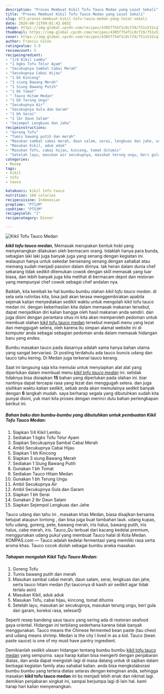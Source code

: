 ```yaml
---
description: "Proses Membuat Kikil Tofu Tauco Medan yang Lezat Sekali"
title: "Proses Membuat Kikil Tofu Tauco Medan yang Lezat Sekali"
slug: 673-proses-membuat-kikil-tofu-tauco-medan-yang-lezat-sekali
date: 2020-08-21T09:01:43.665Z
image: https://img-global.cpcdn.com/recipes/4305f754f1c0cf29/751x532cq70/kikil-tofu-tauco-medan-foto-resep-utama.jpg
thumbnail: https://img-global.cpcdn.com/recipes/4305f754f1c0cf29/751x532cq70/kikil-tofu-tauco-medan-foto-resep-utama.jpg
cover: https://img-global.cpcdn.com/recipes/4305f754f1c0cf29/751x532cq70/kikil-tofu-tauco-medan-foto-resep-utama.jpg
author: Francis Colon
ratingvalue: 3.9
reviewcount: 5
recipeingredient:
- "1/4 Kikil Lembu"
- "1 bgks Tofu Telur Ayam"
- "Secukupnya Sambal Cabai Merah"
- "Secukupnya Cabai Hijau"
- "1 bh Kincong"
- "3 siung Bawang Merah"
- "1 Siung Bawang Putih"
- "1 bh Tomat"
- " Tauco Hitam Medan"
- "1 bh Terung Ungu"
- "Secukupnya Air"
- "Secukupnya Gula dan Garam"
- "1 bh Serai"
- "2 lbr Daun Salam"
- "Sejempol Lengkuas dan Jahe"
recipeinstructions:
- "Goreng Tofu"
- "Tumis bawang putih dan merah"
- "Masukan sambal cabai merah, daun salam, serai, lengkuas dan jahe, serta tauco hitam medan (fyi tauconya di kasih air sedikit agar tidak terlalu asin)"
- "Masukan Kikil, aduk aduk"
- "Masukan Tofu, cabai hijau, kincong, tomat ditumis"
- "Setelah layu, masukan air secukupnya, masukan terung ungu, beri gula dan garam, koreksi rasa, selesai😍"
categories:
- Resep
tags:
- kikil
- tofu
- tauco

katakunci: kikil tofu tauco 
nutrition: 160 calories
recipecuisine: Indonesian
preptime: "PT12M"
cooktime: "PT53M"
recipeyield: "1"
recipecategory: Dinner

---
```



![Kikil Tofu Tauco Medan](https://img-global.cpcdn.com/recipes/4305f754f1c0cf29/751x532cq70/kikil-tofu-tauco-medan-foto-resep-utama.jpg)

<b><i>kikil tofu tauco medan</i></b>, Memasak merupakan bentuk hobi yang menyenangkan dilakukan oleh bermacam orang. tidaklah hanya para bunda, sebagian laki laki juga banyak juga yang senang dengan kegiatan ini. walaupun hanya untuk sekedar bersenang senang dengan sahabat atau memang sudah menjadi passion dalam dirinya. tak heran dalam dunia chef sekarang tidak sedikit ditemukan cowok dengan skill memasak yang luar biasa, dan lebih banyak juga kita melihat di bermacam depot dan restoran yang mempunyai chef cowok sebagai chef andalan nya.

Baiklah, kita kembali ke hal bumbu bumbu olahan <i>kikil tofu tauco medan</i>. di sela sela rutinitas kita, bisa jadi akan terasa menggembirakan apabila sejenak kalian menyediakan sedikit waktu untuk mengolah kikil tofu tauco medan ini. dengan keberhasilan kita dalam memasak makanan tersebut, dapat menjadikan diri kalian bangga oleh hasil makanan anda sendiri. dan juga disini dengan perantara situs ini kita akan memperoleh pedoman untuk membuat olahan <u>kikil tofu tauco medan</u> tersebut menjadi menu yang lezat dan menggugah selera, oleh karena itu simpan alamat website ini di komputer anda sebagai sebagian pedoman anda dalam memasak hidangan baru yang endes.

Bumbu masakan tauco pada dasarnya adalah sama hanya bahan utama yang sangat bervariasi. Di posting terdahulu ada tauco buncis udang dan tauco tahu kering. Di Medan juga terkenal tauco kerang.


Saat ini langsung saja kita memulai untuk menyiapkan alat alat yang diperlukan dalam membuat menu <u><i>kikil tofu tauco medan</i></u> ini. setidak tidaknya bisa disiapkan <b>15</b> bahan yang diperlukan pada olahan ini. biar nantinya dapat tercapai rasa yang lezat dan menggugah selera. dan juga sisihkan waktu kalian sedikit, sebab anda akan memulainya sedikit banyak dengan <b>6</b> langkah mudah. saya berharap segala yang dibutuhkan sudah kita punyai disini, yuk mari kita proses dengan merinci dulu bahan perlengkapan berikut ini.

<!--inarticleads1-->

##### Bahan baku dan bumbu-bumbu yang dibutuhkan untuk pembuatan Kikil Tofu Tauco Medan:

1. Siapkan 1/4 Kikil Lembu
1. Sediakan 1 bgks Tofu Telur Ayam
1. Siapkan Secukupnya Sambal Cabai Merah
1. Ambil Secukupnya Cabai Hijau
1. Siapkan 1 bh Kincong
1. Siapkan 3 siung Bawang Merah
1. Sediakan 1 Siung Bawang Putih
1. Gunakan 1 bh Tomat
1. Sediakan  Tauco Hitam Medan
1. Gunakan 1 bh Terung Ungu
1. Ambil Secukupnya Air
1. Ambil Secukupnya Gula dan Garam
1. Siapkan 1 bh Serai
1. Gunakan 2 lbr Daun Salam
1. Siapkan Sejempol Lengkuas dan Jahe


Tauco udang dan tahu ini , masakan khas Medan, biasa disajikan bersama ketupat ataupun lontong , dan bisa juga buat tambahan lauk. udang kupas, tofu udang, goreng, pete, bawang merah, iris halus, bawang putih, iris halus, cabe merah, iris. Tauco_Qu terbuat dari kacang kedelai premium, menggunakan udang pukul yang membuat Tauco halal di Kota Medan. KOMPAS.com — Tauco adalah kedelai fermentasi yang memiliki rasa serta aroma khas. Tauco cocok diolah sebagai bumbu aneka masakan. 

<!--inarticleads2-->

##### Tahapan mengolah Kikil Tofu Tauco Medan:

1. Goreng Tofu
1. Tumis bawang putih dan merah
1. Masukan sambal cabai merah, daun salam, serai, lengkuas dan jahe, serta tauco hitam medan (fyi tauconya di kasih air sedikit agar tidak terlalu asin)
1. Masukan Kikil, aduk aduk
1. Masukan Tofu, cabai hijau, kincong, tomat ditumis
1. Setelah layu, masukan air secukupnya, masukan terung ungu, beri gula dan garam, koreksi rasa, selesai😍


Seperti resep bandeng saus tauco yang sering ada di restoran seafood gaya oriental. Hidangan ini terbilang sederhana karena tidak banyak menggunakan. Tauco means the Chinese fermented bean paste (tau cheo) and udang means shrimp. Medan is the city I lived in as a kid. Tauco (bean paste sauce) is one of my must have pantry ingredient. 

Demikianlah sedikit ulasan hidangan tentang bumbu bumbu <u>kikil tofu tauco medan</u> yang sempurna. saya harap kalian bisa mengerti dengan penjabaran diatas, dan anda dapat mengolah lagi di masa datang untuk di sajikan dalam berbagai kegiatan family atau sahabat kalian. anda bisa mengkolaborasi bumbu bumbu yang tertera diatas selaras dengan keinginan anda, sehingga masakan <b>kikil tofu tauco medan</b> ini bs menjadi lebih enak dan nikmat lagi. demikian penjabaran singkat ini, sampai berjumpa lagi di lain hal. kami harap hari kalian menyenangkan.
